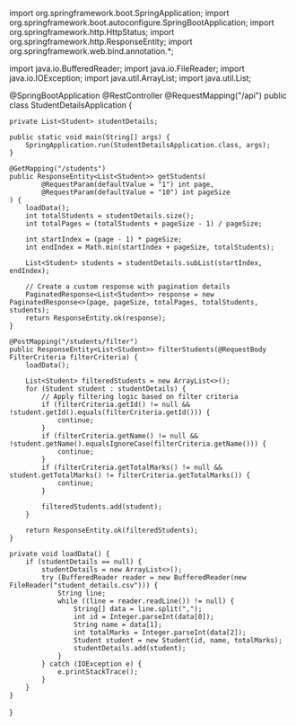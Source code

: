 import org.springframework.boot.SpringApplication;
import org.springframework.boot.autoconfigure.SpringBootApplication;
import org.springframework.http.HttpStatus;
import org.springframework.http.ResponseEntity;
import org.springframework.web.bind.annotation.*;

import java.io.BufferedReader;
import java.io.FileReader;
import java.io.IOException;
import java.util.ArrayList;
import java.util.List;

@SpringBootApplication
@RestController
@RequestMapping("/api")
public class StudentDetailsApplication {

    private List<Student> studentDetails;

    public static void main(String[] args) {
        SpringApplication.run(StudentDetailsApplication.class, args);
    }

    @GetMapping("/students")
    public ResponseEntity<List<Student>> getStudents(
            @RequestParam(defaultValue = "1") int page,
            @RequestParam(defaultValue = "10") int pageSize
    ) {
        loadData();
        int totalStudents = studentDetails.size();
        int totalPages = (totalStudents + pageSize - 1) / pageSize;

        int startIndex = (page - 1) * pageSize;
        int endIndex = Math.min(startIndex + pageSize, totalStudents);

        List<Student> students = studentDetails.subList(startIndex, endIndex);

        // Create a custom response with pagination details
        PaginatedResponse<List<Student>> response = new PaginatedResponse<>(page, pageSize, totalPages, totalStudents, students);
        return ResponseEntity.ok(response);
    }

    @PostMapping("/students/filter")
    public ResponseEntity<List<Student>> filterStudents(@RequestBody FilterCriteria filterCriteria) {
        loadData();

        List<Student> filteredStudents = new ArrayList<>();
        for (Student student : studentDetails) {
            // Apply filtering logic based on filter criteria
            if (filterCriteria.getId() != null && !student.getId().equals(filterCriteria.getId())) {
                continue;
            }
            if (filterCriteria.getName() != null && !student.getName().equalsIgnoreCase(filterCriteria.getName())) {
                continue;
            }
            if (filterCriteria.getTotalMarks() != null && student.getTotalMarks() != filterCriteria.getTotalMarks()) {
                continue;
            }

            filteredStudents.add(student);
        }

        return ResponseEntity.ok(filteredStudents);
    }

    private void loadData() {
        if (studentDetails == null) {
            studentDetails = new ArrayList<>();
            try (BufferedReader reader = new BufferedReader(new FileReader("student_details.csv"))) {
                String line;
                while ((line = reader.readLine()) != null) {
                    String[] data = line.split(",");
                    int id = Integer.parseInt(data[0]);
                    String name = data[1];
                    int totalMarks = Integer.parseInt(data[2]);
                    Student student = new Student(id, name, totalMarks);
                    studentDetails.add(student);
                }
            } catch (IOException e) {
                e.printStackTrace();
            }
        }
    }
}
